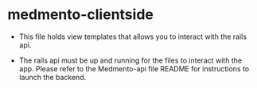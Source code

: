medmento-clientside
===================
* This file holds view templates that allows you to interact with the rails api.

* The rails api must be up and running for the files to interact with the app. Please refer to the Medmento-api file README for instructions to launch the backend.
